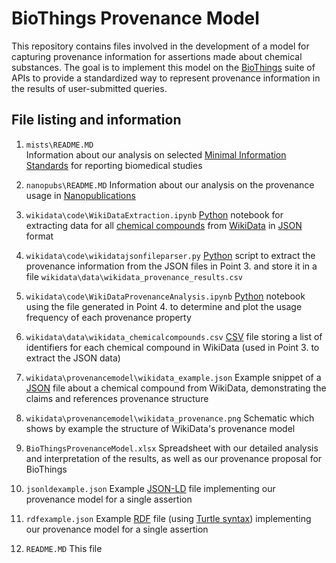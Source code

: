 # BioThings Provenance Model

This repository contains files involved in the development of a model for capturing provenance information for assertions made about chemical substances. The goal is to implement this model on the [BioThings](http://biothings.io/) suite of APIs to provide a standardized way to represent provenance information in the results of user-submitted queries.

## File listing and information

1. `mists\README.MD` 										
Information about our analysis on selected [Minimal Information Standards](https://fairsharing.org/collection/MIBBI) for reporting biomedical studies 

2. `nanopubs\README.MD`
Information about our analysis on the provenance usage in [Nanopublications](http://nanopub.org/wordpress/)

3. `wikidata\code\WikiDataExtraction.ipynb`
[Python](https://www.python.org/) notebook for extracting data for all [chemical compounds](https://query.wikidata.org/#%23Cats%0ASELECT%20%3Fitem%20%3FitemLabel%20WHERE%20%7B%0A%20%20%3Fitem%20wdt%3AP31%20wd%3AQ11173.%0A%20%20SERVICE%20wikibase%3Alabel%20%7B%20bd%3AserviceParam%20wikibase%3Alanguage%20%22%5BAUTO_LANGUAGE%5D%2Cen%22.%20%7D%0A%7D) from [WikiData](https://www.wikidata.org/wiki/Wikidata:Main_Page) in [JSON](http://www.json.org/) format

4. `wikidata\code\wikidatajsonfileparser.py`
[Python](https://www.python.org/) script to extract the provenance information from the JSON files in Point 3. and store it in a file `wikidata\data\wikidata_provenance_results.csv`

5. `wikidata\code\WikiDataProvenanceAnalysis.ipynb`
[Python](https://www.python.org/) notebook using the file generated in Point 4. to determine and plot the usage frequency of each provenance property

6. `wikidata\data\wikidata_chemicalcompounds.csv`
[CSV](https://en.wikipedia.org/wiki/Comma-separated_values) file storing a list of identifiers for each chemical compound in WikiData (used in Point 3. to extract the JSON data)

7. `wikidata\provenancemodel\wikidata_example.json`
Example snippet of a [JSON](http://www.json.org/) file about a chemical compound from WikiData, demonstrating the claims and references provenance structure

8. `wikidata\provenancemodel\wikidata_provenance.png`
Schematic which shows by example the structure of WikiData's provenance model

9. `BioThingsProvenanceModel.xlsx`
Spreadsheet with our detailed analysis and interpretation of the results, as well as our provenance proposal for BioThings

10. `jsonldexample.json`
Example [JSON-LD](https://json-ld.org/) file implementing our provenance model for a single assertion

11. `rdfexample.json`
Example [RDF](https://www.w3.org/RDF/) file (using [Turtle syntax](https://www.w3.org/TR/turtle/)) implementing our provenance model for a single assertion

12. `README.MD`
This file

<!--7. wikidata\data\wikidata_jsondata.zip					: 	Archive containing all the JSON data for each chemical compound in WikiData (used in Point 4. to extract provenance properties)-->

<!--8. wikidata\data\wikidata_provenance_results.csv		: 	[CSV](https://en.wikipedia.org/wiki/Comma-separated_values) file storing all the provenance information for each chemical compound from WikiData in a structured way (analysed in Point 5.)-->
